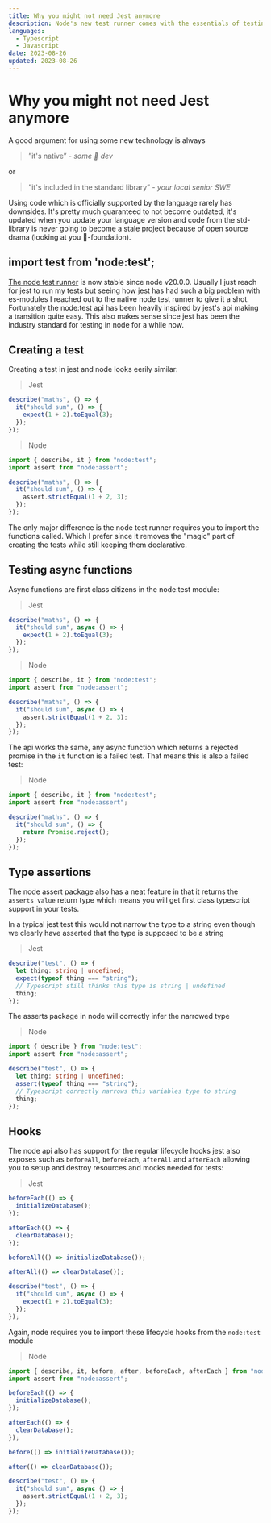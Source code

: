 ```yaml
---
title: Why you might not need Jest anymore
description: Node's new test runner comes with the essentials of testing making Jest obsolete in the majority of cases. This article goes through examples of when to use the node test runner instead of a library like jest
languages:
  - Typescript
  - Javascript
date: 2023-08-26
updated: 2023-08-26
---
```


# Why you might not need Jest anymore

A good argument for using some new technology is always

> ”it's native” - _some 🫛 dev_

or

> ”it's included in the standard library” - _your local senior SWE_

Using code which is officially supported by the language rarely has downsides. It's pretty much guaranteed to not become outdated, it's updated when you update your language version and code from the std-library is never going to become a stale project because of open source drama (looking at you 🦀-foundation).

## import test from 'node:test';

[The node test runner](https://nodejs.org/api/test.html) is now stable since node v20.0.0. Usually I just reach for jest to run my tests but seeing how jest has had such a big problem with es-modules I reached out to the native node test runner to give it a shot. Fortunately the node:test api has been heavily inspired by jest's api making a transition quite easy. This also makes sense since jest has been the industry standard for testing in node for a while now.

## Creating a test

Creating a test in jest and node looks eerily similar:

> Jest

```ts
describe("maths", () => {
  it("should sum", () => {
    expect(1 + 2).toEqual(3);
  });
});
```

> Node

```ts
import { describe, it } from "node:test";
import assert from "node:assert";

describe("maths", () => {
  it("should sum", () => {
    assert.strictEqual(1 + 2, 3);
  });
});
```

The only major difference is the node test runner requires you to import the functions called. Which I prefer since it removes the "magic" part of creating the tests while still keeping them declarative.

## Testing async functions

Async functions are first class citizens in the node:test module:

> Jest

```ts
describe("maths", () => {
  it("should sum", async () => {
    expect(1 + 2).toEqual(3);
  });
});
```

> Node

```ts
import { describe, it } from "node:test";
import assert from "node:assert";

describe("maths", () => {
  it("should sum", async () => {
    assert.strictEqual(1 + 2, 3);
  });
});
```

The api works the same, any async function which returns a rejected promise in the `it` function is a failed test. That means this is also a failed test:

> Node

```ts
import { describe, it } from "node:test";
import assert from "node:assert";

describe("maths", () => {
  it("should sum", () => {
    return Promise.reject();
  });
});
```

## Type assertions

The node assert package also has a neat feature in that it returns the `asserts value` return type which means you will get first class typescript support in your tests.

In a typical jest test this would not narrow the type to a string even though we clearly have asserted that the type is supposed to be a string

> Jest

```ts
describe("test", () => {
  let thing: string | undefined;
  expect(typeof thing === "string");
  // Typescript still thinks this type is string | undefined
  thing;
});
```

The asserts package in node will correctly infer the narrowed type

> Node

```ts
import { describe } from "node:test";
import assert from "node:assert";

describe("test", () => {
  let thing: string | undefined;
  assert(typeof thing === "string");
  // Typescript correctly narrows this variables type to string
  thing;
});
```

## Hooks

The node api also has support for the regular lifecycle hooks jest also exposes such as `beforeAll`, `beforeEach`, `afterAll` and `afterEach` allowing you to setup and destroy resources and mocks needed for tests:

> Jest

```ts
beforeEach(() => {
  initializeDatabase();
});

afterEach(() => {
  clearDatabase();
});

beforeAll(() => initializeDatabase());

afterAll(() => clearDatabase());

describe("test", () => {
  it("should sum", async () => {
    expect(1 + 2).toEqual(3);
  });
});
```

Again, node requires you to import these lifecycle hooks from the `node:test` module

> Node

```ts
import { describe, it, before, after, beforeEach, afterEach } from "node:test";
import assert from "node:assert";

beforeEach(() => {
  initializeDatabase();
});

afterEach(() => {
  clearDatabase();
});

before(() => initializeDatabase());

after(() => clearDatabase());

describe("test", () => {
  it("should sum", async () => {
    assert.strictEqual(1 + 2, 3);
  });
});
```
